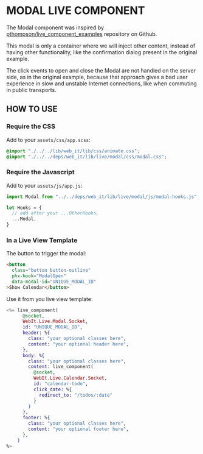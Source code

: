 # MODAL LIVE COMPONENT

The Modal component was inspired by [pthompson/live_component_examples](https://github.com/pthompson/live_component_examples) repository on Github.

This modal is only a container where we will inject other content, instead of having other functionality, like the confirmation dialog present in the original example.

The click events to open and close the Modal are not handled on the server side, as in the original example, because that approach gives a bad user experience in slow and unstable Internet connections, like when commuting in public transports.


## HOW TO USE

### Require the CSS

Add to your `assets/css/app.scss`:

```css
@import "./../../lib/web_it/lib/css/animate.css";
@import "./../../deps/web_it/lib/live/modal/css/modal.css";
```

### Require the Javascript

Add to your `assets/js/app.js`:

```js
import Modal from "../../deps/web_it/lib/live/modal/js/modal-hooks.js"

let Hooks = {
  // add after your ...OtherHooks,
  ...Modal,
}
```

### In a Live View Template

The button to trigger the modal:

```html
<button
  class="button button-outline"
  phx-hook="ModalOpen"
  data-modal-id="UNIQUE_MODAL_ID"
>Show Calendar</button>
```


Use it from you live view template:

```elixir
<%= live_component(
      @socket,
      WebIt.Live.Modal.Socket,
      id: "UNIQUE_MODAL_ID",
      header: %{
        class: "your optional classes here",
        content: "your optional header here",
      },
      body: %{
        class: "your optional classes here",
        content: live_component(
          @socket,
          WebIt.Live.Calendar.Socket,
          id: "calendar-todo",
          click_date: %{
            redirect_to: "/todos/:date"
          }
        )
      },
      footer: %{
        class: "your optional classes here",
        content: "your optional footer here",
      },
    )
%>
```
